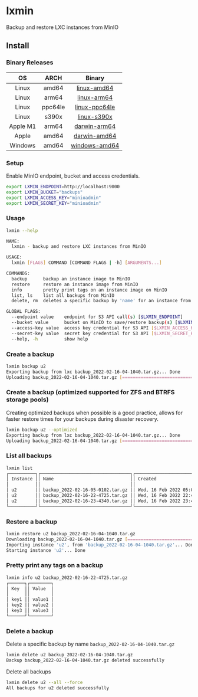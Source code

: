 # lxmin

Backup and restore LXC instances from MinIO

## Install

### Binary Releases

| OS       | ARCH    | Binary                                                                                       |
|:--------:|:-------:|:--------------------------------------------------------------------------------------------:|
| Linux    | amd64   | [linux-amd64](https://github.com/minio/lxmin/releases/latest/download/lxmin-linux-amd64)         |
| Linux    | arm64   | [linux-arm64](https://github.com/minio/lxmin/releases/latest/download/lxmin-linux-arm64)         |
| Linux    | ppc64le | [linux-ppc64le](https://github.com/minio/lxmin/releases/latest/download/lxmin-linux-ppc64le)     |
| Linux    | s390x   | [linux-s390x](https://github.com/minio/lxmin/releases/latest/download/lxmin-linux-s390x)         |
| Apple M1 | arm64   | [darwin-arm64](https://github.com/minio/lxmin/releases/latest/download/lxmin-darwin-arm64)       |
| Apple    | amd64   | [darwin-amd64](https://github.com/minio/lxmin/releases/latest/download/lxmin-darwin-amd64)       |
| Windows  | amd64   | [windows-amd64](https://github.com/minio/lxmin/releases/latest/download/lxmin-windows-amd64.exe) |

### Setup

Enable MinIO endpoint, bucket and access credentials.

```sh
export LXMIN_ENDPOINT=http://localhost:9000
export LXMIN_BUCKET="backups"
export LXMIN_ACCESS_KEY="minioadmin"
export LXMIN_SECRET_KEY="minioadmin"
```

### Usage

```sh
lxmin --help

NAME:
  lxmin - backup and restore LXC instances from MinIO

USAGE:
  lxmin [FLAGS] COMMAND [COMMAND FLAGS | -h] [ARGUMENTS...]

COMMANDS:
  backup      backup an instance image to MinIO
  restore     restore an instance image from MinIO
  info        pretty print tags on an instance image on MinIO
  list, ls    list all backups from MinIO
  delete, rm  deletes a specific backup by 'name' for an instance from MinIO

GLOBAL FLAGS:
  --endpoint value    endpoint for S3 API call(s) [$LXMIN_ENDPOINT]
  --bucket value      bucket on MinIO to save/restore backup(s) [$LXMIN_BUCKET]
  --access-key value  access key credential for S3 API [$LXMIN_ACCESS_KEY]
  --secret-key value  secret key credential for S3 API [$LXMIN_SECRET_KEY]
  --help, -h          show help
```

### Create a backup

```sh
lxmin backup u2
Exporting backup from lxc backup_2022-02-16-04-1040.tar.gz... Done
Uploading backup_2022-02-16-04-1040.tar.gz [==========================================================================================================================] 101.25 MiB/s
```

### Create a backup (optimized supported for ZFS and BTRFS storage pools)

Creating optimized backups when possible is a good practice, allows for faster restore times for your backups during disaster recovery.

```sh
lxmin backup u2 --optimized
Exporting backup from lxc backup_2022-02-16-04-1040.tar.gz... Done
Uploading backup_2022-02-16-04-1040.tar.gz [==========================================================================================================================] 101.25 MiB/s
```

### List all backups

```sh
lxmin list
┌──────────┐┌──────────────────────────────────┐┌───────────────────────────────┐┌─────────┐┌───────────┐
│ Instance ││ Name                             ││ Created                       ││ Size    ││ Optimized │
│          ││                                  ││                               ││         ││           │
│ u2       ││ backup_2022-02-16-05-0102.tar.gz ││ Wed, 16 Feb 2022 05:01:56 GMT ││ 666 MiB ││ ✗         │
│ u2       ││ backup_2022-02-16-22-4725.tar.gz ││ Wed, 16 Feb 2022 22:49:07 GMT ││ 871 MiB ││ ✗         │
│ u2       ││ backup_2022-02-16-23-4340.tar.gz ││ Wed, 16 Feb 2022 23:44:55 GMT ││ 890 MiB ││ ✔         │
└──────────┘└──────────────────────────────────┘└───────────────────────────────┘└─────────┘└───────────┘
```

### Restore a backup

```sh
lxmin restore u2 backup_2022-02-16-04-1040.tar.gz
Downloading backup_2022-02-16-04-1040.tar.gz [========================================================================================================================] 212.41 MiB/s
Importing instance 'u2', from 'backup_2022-02-16-04-1040.tar.gz'... Done
Starting instance 'u2'... Done
```

### Pretty print any tags on a backup

```sh
lxmin info u2 backup_2022-02-16-22-4725.tar.gz
┌──────┐┌────────┐
│ Key  ││ Value  │
│      ││        │
│ key1 ││ value1 │
│ key2 ││ value2 │
│ key3 ││ value3 │
└──────┘└────────┘
```

### Delete a backup

Delete a specific backup by name `backup_2022-02-16-04-1040.tar.gz`

```sh
lxmin delete u2 backup_2022-02-16-04-1040.tar.gz
Backup backup_2022-02-16-04-1040.tar.gz deleted successfully
```

Delete all backups

```sh
lxmin delete u2 --all --force
All backups for u2 deleted successfully
```
